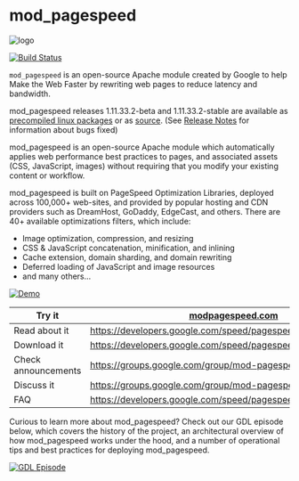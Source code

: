 # mod_pagespeed
![logo](https://storage.googleapis.com/icons.google.com.a.appspot.com/google-assets/branding/product_logos/_quantum/res-export/logo_pagespeed_192px_clr.svg)

[![Build Status](https://travis-ci.org/pagespeed/mod_pagespeed.svg?branch=master)](https://travis-ci.org/pagespeed/mod_pagespeed)

`mod_pagespeed` is an open-source Apache module created by Google to help Make the Web Faster by rewriting web pages to reduce latency and bandwidth.

mod_pagespeed releases 1.11.33.2-beta and 1.11.33.2-stable are available as [precompiled linux packages](https://developers.google.com/speed/pagespeed/module/download) or as [source](https://developers.google.com/speed/pagespeed/module/build_mod_pagespeed_from_source). (See [Release Notes](https://developers.google.com/speed/pagespeed/module/release_notes) for information about bugs fixed)

mod_pagespeed is an open-source Apache module which automatically applies web performance best practices to pages, and associated assets (CSS, JavaScript, images) without requiring that you modify your existing content or workflow.

mod_pagespeed is built on PageSpeed Optimization Libraries, deployed across 100,000+ web-sites, and provided by popular hosting and CDN providers such as DreamHost, GoDaddy, EdgeCast, and others. There are 40+ available optimizations filters, which include:

- Image optimization, compression, and resizing
- CSS & JavaScript concatenation, minification, and inlining
- Cache extension, domain sharding, and domain rewriting
- Deferred loading of JavaScript and image resources
- and many others...

[![Demo](http://img.youtube.com/vi/8moGR2qf994/0.jpg)](http://www.youtube.com/watch?v=8moGR2qf994)

|  Try it 	|   [modpagespeed.com](https://modpagespeed.com)	|
|---	|---	|
| Read about it  |https://developers.google.com/speed/pagespeed/module   |
| Download it  | https://developers.google.com/speed/pagespeed/module/download  |
| Check announcements  |https://groups.google.com/group/mod-pagespeed-announce   |
| Discuss it  | https://groups.google.com/group/mod-pagespeed-discuss  |
|FAQ   | https://developers.google.com/speed/pagespeed/module/faq  |


Curious to learn more about mod_pagespeed? Check out our GDL episode below, which covers the history of the project, an architectural overview of how mod_pagespeed works under the hood, and a number of operational tips and best practices for deploying mod_pagespeed.

[![GDL Episode](http://img.youtube.com/vi/6uCAdQSHhmA/0.jpg)](http://www.youtube.com/watch?v=6uCAdQSHhmA)
